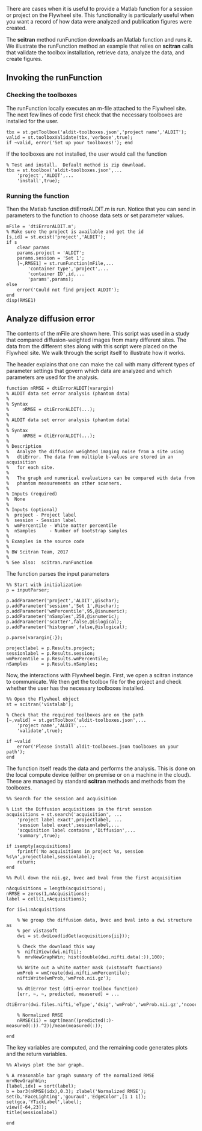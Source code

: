 There are cases when it is useful to provide a Matlab function for a session or project on the Flywheel site.  This functionality is particularly useful when you want a record of how data were analyzed and publication figures were created. 

The **scitran** method runFunction downloads an Matlab function and runs it. We illustrate the runFunction method an example that relies on **scitran** calls that validate the toolbox installation, retrieve data, analyze the data, and create figures.

## Invoking the runFunction
### Checking the toolboxes
The runFunction locally executes an m-file attached to the Flywheel site.  The next few lines of code first check that the necessary toolboxes are installed for the user.  
```
tbx = st.getToolbox('aldit-toolboxes.json','project name','ALDIT');
valid = st.toolboxValidate(tbx,'verbose',true);
if ~valid, error('Set up your toolboxes!'); end
```
If the toolboxes are not installed, the user would call the function
```
% Test and install.  Default method is zip download.
tbx = st.toolbox('aldit-toolboxes.json',...
    'project','ALDIT',...
    'install',true);
```
### Running the function
Then the Matlab function dtiErrorALDIT.m is run.  Notice that you can send in parameters to the function to choose data sets or set parameter values.
```
mFile = 'dtiErrorALDIT.m';
% Make sure the project is available and get the id
[s,id] = st.exist('project','ALDIT');  
if s
    clear params
    params.project = 'ALDIT';
    params.session = 'Set 1';
    [~,RMSE1] = st.runFunction(mFile,...
        'container type','project',...
        'container ID',id,...
        'params',params);
else
    error('Could not find project ALDIT');
end
disp(RMSE1)
```

## Analyze diffusion error
The contents of the mFile are shown here.  This script was used in a study that compared diffusion-weighted images from many different sites. The data from the different sites along with this script were placed on the Flywheel site.  We walk through the script itself to illustrate how it works.

The header explains that one can make the call with many different types of parameter settings that govern which data are analyzed and which parameters are used for the analysis.

```
function nRMSE = dtiErrorALDIT(varargin)
% ALDIT data set error analysis (phantom data)
%
% Syntax
%     nRMSE = dtiErrorALDIT(...);
%
% ALDIT data set error analysis (phantom data)
%
% Syntax
%     nRMSE = dtiErrorALDIT(...);
%
% Description 
%   Analyze the diffusion weighted imaging noise from a site using
%   dtiError. The data from multiple b-values are stored in an acquisition
%   for each site.
%
%   The graph and numerical evaluations can be compared with data from
%   phantom measurements on other scanners.
%
% Inputs (required)
%  None
%
% Inputs (optional)
%  project - Project label
%  session - Session label
%  wmPercentile - White matter percentile
%  nSamples     - Number of bootstrap samples
%
% Examples in the source code
%
% BW Scitran Team, 2017
%
% See also:  scitran.runFunction
```
The function parses the input parameters
```
%% Start with initialization
p = inputParser;

p.addParameter('project','ALDIT',@ischar);
p.addParameter('session','Set 1',@ischar);
p.addParameter('wmPercentile',95,@isnumeric);
p.addParameter('nSamples',250,@isnumeric);
p.addParameter('scatter',false,@islogical);
p.addParameter('histogram',false,@islogical);

p.parse(varargin{:});

projectlabel = p.Results.project;
sessionlabel = p.Results.session;
wmPercentile = p.Results.wmPercentile;
nSamples     = p.Results.nSamples;
```
Now, the interactions with Flywheel begin.  First, we open a scitran instance to communicate.  We then get the toolbox file for the project and check whether the user has the necessary toolboxes installed.
```
%% Open the Flywheel object
st = scitran('vistalab');

% Check that the required toolboxes are on the path
[~,valid] = st.getToolbox('aldit-toolboxes.json',...
    'project name','ALDIT',...
    'validate',true);

if ~valid
    error('Please install aldit-toolboxes.json toolboxes on your path'); 
end
```
The function itself reads the data and performs the analysis.  This is done on the local compute device (either on premise or on a machine in the cloud).  These are managed by standard **scitran** methods and methods from the toolboxes.
```
%% Search for the session and acquisition

% List the Diffusion acquisitions in the first session
acquisitions = st.search('acquisition', ...
    'project label exact',projectlabel, ...
    'session label exact',sessionlabel,...
    'acquisition label contains','Diffusion',...
    'summary',true);

if isempty(acquisitions)
    fprintf('No acquisitions in project %s, session %s\n',projectlabel,sessionlabel);
    return;
end

%% Pull down the nii.gz, bvec and bval from the first acquisition

nAcquisitions = length(acquisitions);
nRMSE = zeros(1,nAcquisitions);
label = cell(1,nAcquisitions);

for ii=1:nAcquisitions
    
    % We group the diffusion data, bvec and bval into a dwi structure as
    % per vistasoft
    dwi = st.dwiLoad(idGet(acquisitions{ii}));
    
    % Check the download this way
    %  niftiView(dwi.nifti);
    %  mrvNewGraphWin; hist(double(dwi.nifti.data(:)),100);
    
    %% Write out a white matter mask (vistasoft functions)
    wmProb = wmCreate(dwi.nifti,wmPercentile);
    niftiWrite(wmProb,'wmProb.nii.gz');
    
    %% dtiError test (dti-error toolbox function)
    [err, ~, ~, predicted, measured] = ...
        dtiError(dwi.files.nifti,'eType','dsig','wmProb','wmProb.nii.gz','ncoords',nSamples);
       
    % Normalized RMSE
    nRMSE(ii) = sqrt(mean((predicted(:)-measured(:)).^2))/mean(measured(:));
    
end
```
The key variables are computed, and the remaining code generates plots and the return variables.
```
%% Always plot the bar graph.

% A reasonable bar graph summary of the normalized RMSE
mrvNewGraphWin;
[label,idx] = sort(label);
b = bar3(nRMSE(idx),0.3); zlabel('Normalized RMSE');
set(b,'FaceLighting','gouraud','EdgeColor',[1 1 1]);
set(gca,'YTickLabel',label);
view([-64,23]);
title(sessionlabel)

end
```


